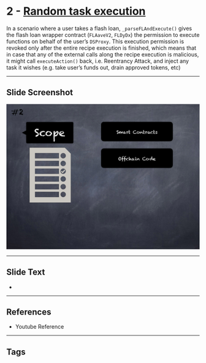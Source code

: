 
# 2 - [Random task execution](./Random%20task%20execution.md)

 In a scenario where a user takes a flash loan, `_parseFLAndExecute()` gives the flash loan wrapper contract (`FLAaveV2`, `FLDyDx`) the permission to execute functions on behalf of the user’s `DSProxy`. This execution permission is revoked only after the entire recipe execution is finished, which means that in case that any of the external calls along the recipe execution is malicious, it might call `executeAction()` back, i.e. Reentrancy Attack, and inject any task it wishes (e.g. take user’s funds out, drain approved tokens, etc)


___
## Slide Screenshot
![002.png](../../images/6.Audit%20Techniques%20and%20Tools%20101/002.png)
___
## Slide Text
- 
___
## References
- Youtube Reference
___
## Tags
